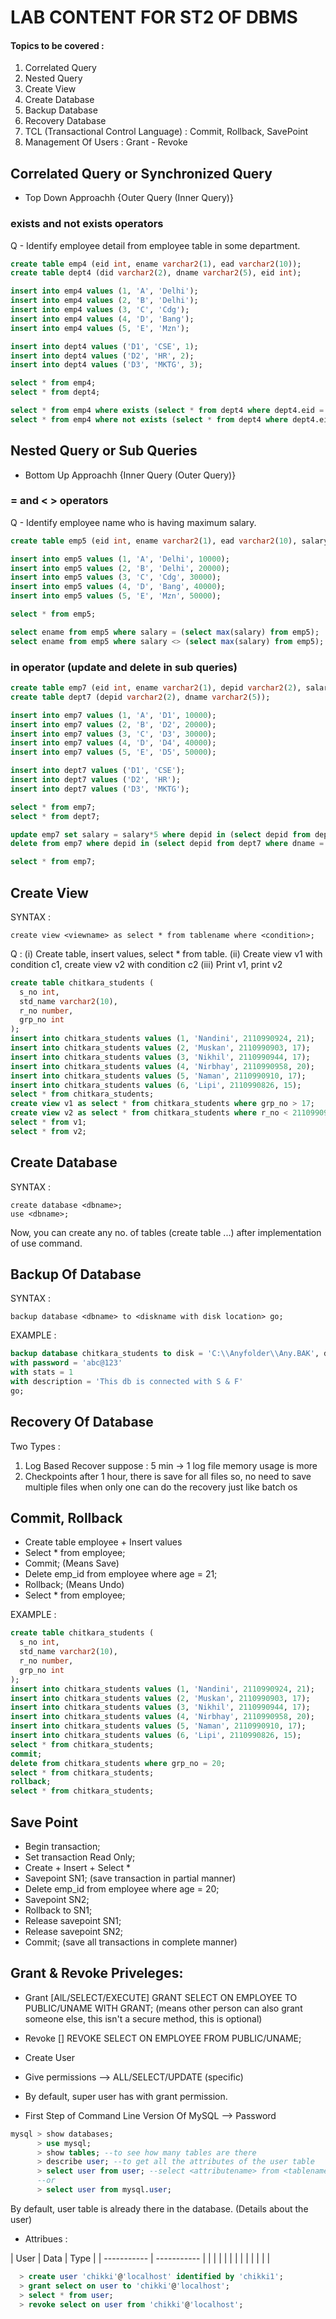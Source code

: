 # LAB CONTENT FOR ST2 OF DBMS

#### Topics to be covered :
1. Correlated Query
2. Nested Query
3. Create View
4. Create Database
5. Backup Database
6. Recovery Database
7. TCL (Transactional Control Language) : Commit, Rollback, SavePoint
8. Management Of Users : Grant - Revoke 

## Correlated Query or Synchronized Query 
- Top Down Approachh {Outer Query (Inner Query)}

### exists and not exists operators

Q - Identify employee detail from employee table in some department.

```sql
create table emp4 (eid int, ename varchar2(1), ead varchar2(10));
create table dept4 (did varchar2(2), dname varchar2(5), eid int);

insert into emp4 values (1, 'A', 'Delhi');
insert into emp4 values (2, 'B', 'Delhi');
insert into emp4 values (3, 'C', 'Cdg');
insert into emp4 values (4, 'D', 'Bang');
insert into emp4 values (5, 'E', 'Mzn');

insert into dept4 values ('D1', 'CSE', 1);
insert into dept4 values ('D2', 'HR', 2);
insert into dept4 values ('D3', 'MKTG', 3);

select * from emp4;
select * from dept4;

select * from emp4 where exists (select * from dept4 where dept4.eid = emp4.eid);
select * from emp4 where not exists (select * from dept4 where dept4.eid = emp4.eid);
```


## Nested Query or Sub Queries 
- Bottom Up Approachh {Inner Query (Outer Query)}

### = and < > operators

Q - Identify employee name who is having maximum salary.

```sql
create table emp5 (eid int, ename varchar2(1), ead varchar2(10), salary number);

insert into emp5 values (1, 'A', 'Delhi', 10000);
insert into emp5 values (2, 'B', 'Delhi', 20000);
insert into emp5 values (3, 'C', 'Cdg', 30000);
insert into emp5 values (4, 'D', 'Bang', 40000);
insert into emp5 values (5, 'E', 'Mzn', 50000);

select * from emp5;

select ename from emp5 where salary = (select max(salary) from emp5);
select ename from emp5 where salary <> (select max(salary) from emp5);
```

### in operator (update and delete in sub queries)

```sql
create table emp7 (eid int, ename varchar2(1), depid varchar2(2), salary number);
create table dept7 (depid varchar2(2), dname varchar2(5));

insert into emp7 values (1, 'A', 'D1', 10000);
insert into emp7 values (2, 'B', 'D2', 20000);
insert into emp7 values (3, 'C', 'D3', 30000);
insert into emp7 values (4, 'D', 'D4', 40000);
insert into emp7 values (5, 'E', 'D5', 50000);

insert into dept7 values ('D1', 'CSE');
insert into dept7 values ('D2', 'HR');
insert into dept7 values ('D3', 'MKTG');

select * from emp7;
select * from dept7;

update emp7 set salary = salary*5 where depid in (select depid from dept7 where dname = 'HR');
delete from emp7 where depid in (select depid from dept7 where dname = 'CSE');

select * from emp7;
```


## Create View
SYNTAX : 
```
create view <viewname> as select * from tablename where <condition>;
```

Q : (i) Create table, insert values, select * from table.
(ii) Create view v1 with condition c1, create view v2 with condition c2
(iii) Print v1, print v2

```sql
create table chitkara_students (
  s_no int,
  std_name varchar2(10),
  r_no number,
  grp_no int 
);
insert into chitkara_students values (1, 'Nandini', 2110990924, 21);
insert into chitkara_students values (2, 'Muskan', 2110990903, 17);
insert into chitkara_students values (3, 'Nikhil', 2110990944, 17);
insert into chitkara_students values (4, 'Nirbhay', 2110990958, 20);
insert into chitkara_students values (5, 'Naman', 2110990910, 17);
insert into chitkara_students values (6, 'Lipi', 2110990826, 15);
select * from chitkara_students;
create view v1 as select * from chitkara_students where grp_no > 17;
create view v2 as select * from chitkara_students where r_no < 2110990940;
select * from v1;
select * from v2;
```


## Create Database
SYNTAX : 
```
create database <dbname>;
use <dbname>;
```
Now, you can create any no. of tables (create table <tablename>...) after implementation of use command.


## Backup Of Database
SYNTAX :
```
backup database <dbname> to <diskname with disk location> go;
```

EXAMPLE :
```sql
backup database chitkara_students to disk = 'C:\\Anyfolder\\Any.BAK', disk = 'D:\\Anyfolder1\\Any1.BAK'
with password = 'abc@123'
with stats = 1
with description = 'This db is connected with S & F'
go; 
```


## Recovery Of Database
Two Types : 
1. Log Based Recover 
suppose : 5 min -> 1 log file
memory usage is more
2. Checkpoints
after 1 hour, there is save for all files
so, no need to save multiple files when only one can do the recovery just like batch os


## Commit, Rollback
- Create table employee + Insert values 
- Select * from employee;
- Commit; (Means Save) 
- Delete emp_id from employee where age = 21;
- Rollback; (Means Undo)
- Select * from employee;

EXAMPLE : 
```sql
create table chitkara_students (
  s_no int,
  std_name varchar2(10),
  r_no number,
  grp_no int 
);
insert into chitkara_students values (1, 'Nandini', 2110990924, 21);
insert into chitkara_students values (2, 'Muskan', 2110990903, 17);
insert into chitkara_students values (3, 'Nikhil', 2110990944, 17);
insert into chitkara_students values (4, 'Nirbhay', 2110990958, 20);
insert into chitkara_students values (5, 'Naman', 2110990910, 17);
insert into chitkara_students values (6, 'Lipi', 2110990826, 15);
select * from chitkara_students;
commit;
delete from chitkara_students where grp_no = 20;
select * from chitkara_students;
rollback;
select * from chitkara_students;
```


## Save Point
- Begin transaction;
- Set transaction Read Only;
- Create + Insert + Select *
- Savepoint SN1; (save transaction in partial manner)
- Delete emp_id from employee where age = 20;
- Savepoint SN2;
- Rollback to SN1;
- Release savepoint SN1;
- Release savepoint SN2;
- Commit; (save all transactions in complete manner)


## Grant & Revoke Priveleges: 
- Grant [AlL/SELECT/EXECUTE]
GRANT SELECT ON EMPLOYEE TO PUBLIC/UNAME 
WITH GRANT; (means other person can also grant someone else, this isn't a secure method, this is optional)

- Revoke []
REVOKE SELECT ON EMPLOYEE FROM PUBLIC/UNAME;

- Create User
- Give permissions --> ALL/SELECT/UPDATE (specific)
- By default, super user has with grant permission. 
- First Step of Command Line Version Of MySQL --> Password

```sql 
mysql > show databases;
      > use mysql;
      > show tables; --to see how many tables are there
      > describe user; --to get all the attributes of the user table 
      > select user from user; --select <attributename> from <tablename>
      --or
      > select user from mysql.user;      
```

By default, user table is already there in the database. (Details about the user)
- Attribues : 

| User | Data | Type |
| ----------- | ----------- |
| | | |
| | | |
| | | |



```sql 
  > create user 'chikki'@'localhost' identified by 'chikki1';
  > grant select on user to 'chikki'@'localhost';
  > select * from user;
  > revoke select on user from 'chikki'@'localhost';
```